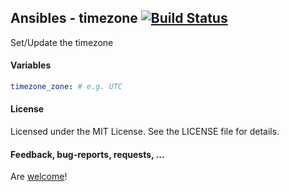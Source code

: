 ## Ansibles - timezone [![Build Status](https://travis-ci.org/Ansibles/timezone.png)](https://travis-ci.org/Ansibles/timezone)

Set/Update the timezone

#### Variables

```yaml
timezone_zone: # e.g. UTC
```

#### License

Licensed under the MIT License. See the LICENSE file for details.

#### Feedback, bug-reports, requests, ...

Are [welcome](https://github.com/ansibles/timezone/issues)!
